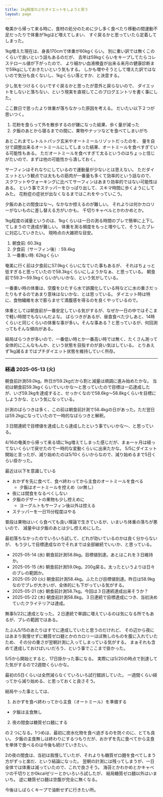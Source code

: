 ```yaml
---
title: 1kg程度のぷちダイエットをしようと思う
layout: page
---
```

奄美から帰って来る時に、食材の処分のために少し多く食べたり移動の間運動不足だったりで体重が1kgほど増えてしまい、
すぐ戻るかと思っていたら定着してしまった。

1kg増えた現在は、身長170cmで体重が60kgくらい。
別に重い訳では無くこのくらいで良いという話もあるのだが、
去年は59kgくらいをキープしてたらコレステロール値が下がったので、
より細かい血液検査が出来る来月の健康診断まで59kgにしておきたいという気もする。
しかも増やそうとして増えた訳ではないので気分も良くないし、1kgくらい落とすか、と決意する。

少し気をつけるくらいですぐ戻るかと思ったが意外と戻らないので、
ダイエットをしないと落ちない、という現実を直視してこのブログエントリを書く事にした。

ここ数日で思ったより体重が落ちなかった原因を考える。
だいたい以下２つが思いつく。

1. 花粉を食らって外を散歩するのが嫌になった結果、歩く量が減った
2. 夕飯のあとから寝るまでの間に、果物やナッツなどを食べてしまいがち

あとこれまでレトルトパック玄米やオートミールリゾットだったのを、
量を自分で調整出来るオートミールにしてしまった結果、オートミールを食べすぎている可能性もある。
ただオートミールを食べすぎて太るというのはちょっと信じがたいので、まずは他の可能性から潰しておく。

サーフィンはそれなりにしているので運動量が少ないとは思えない。
ただダイエットという観点では太ももの筋肉が一番量も多くて効率的という話なので、
スクワットやウォーキングに比べてサーフィンはあまり効率的ではない可能性はある。
という事でステッパーをひっぱり出して、スキマ時間に歩くようにしてみた。
花粉症の症状が出なくなるまではこれをやっていこう。

夕飯のあとの間食はな〜。なかなか控えるのが難しい。
それよりは何かカロリーがないものに差し替える方がいかも。
千切りキャベルとかわかめとか。

1kg程度の減量というのは、1kgくらいは一日の測る時間のブレで簡単に上下してしまうので達成が難しい。
体重を測る頻度をもっと増やして、そうしたブレに対応していきたい。
現時点の大雑把な目安。

1. 朝食前: 60.3kg
2. 夕食前（サーフィン後）: 59.4kg
3. 一番重い時: 62kgくらい

奄美に行く前は夕食前に57.9kgくらいになていた事もあるが、
それはちょっと低すぎると思っていたので58.3kgくらいにしようかなぁ、と思っている。
朝食前で59.3〜59.5kgくらいがいいかな、という気がしている。

一番重い時の体重は、空腹をひたすら水で誤魔化している時などに水の重さだったりもするのであまり意味はないかな、とは思っている。
ダイエット時は特に、食物繊維を水で膨らませて満腹感を得るのを良くやっているので。

体重としては朝食前が一番安定している気がするが、なぜか一日の中ではそこまで軽い時間でもないんだよな。
ばらつきがあるが、昼食食べた少しあと、14時くらいと同じくらいの体重な事が多い。そんな事ある？と思っているが、何回測ってもそんな傾向がある。

結局ばらつきが多いので、一番低い時とか一番高い時では無く、たくさん測って全体的にこんなもんか、という状態を目指すのが良い気はしている。
とりあえず1kg減るまではプチダイエット状態を維持していく所存。

----

### 経過 2025-05-13 (火)

朝食前計測59.0kg。昨日が59.2kgだから割と減量は順調に進み始めたかな。
当初は朝食前59.3kgくらいでいいかな〜と思っていたので目標は一応達成したが、いざ59.3kgを達成すると、せっかくなので58.6kg〜58.8kgくらいを目標にしようかな、という気になっている。

計測のばらつきは多く、この前は朝食前計測で58.4kgの日があった。ただ翌日は59.2kgになっていたので一時的なばらつきと解釈。

３日間連続で目標値を達成したら達成したという事でいいかな〜、と思っている。

4/16の奄美から帰って来る頃に1kg増えてしまった感じだが、まぁ一ヶ月は経ってないくらいで戻せたので一時的な変動くらいに出来たかな。
5/5にダイエット開始と言ったが、減り始めたのは5/10くらいからなので、減り始めるまで5日くらい掛かった。

最近は以下を意識している

- おかずを先に食べて、食べ終わってから主食のオートミールを食べる
  - 夕飯はオートミールを控えめ（or無し）
- 夜には間食をなるべくしない
- 夕飯のデザートの果物も少し控えめに
  - ヨーグルトもサーフィン後以外は控える
- ステッパーを一日15分程度はやる

普段は果物はいくら食べても良い理論で生きているが、いまいち体重の落ちが悪いので、
減量中は夕飯のあとは少し控えめにした。

最初落ちなかったのでいろいろ試して、どれが効いているのかは良く分からないが、
もう少しで目標達成なのでそれまでは全部継続でいいか、と思っている。

- 2025-05-14 (水) 朝食前計測58.8kg。目標値到達。あとはこれを３日維持か。
- 2025-05-15 (木) 朝食前計測59.0kg。200g戻る。太ったというよりは日々のブレの範囲か。
- 2025-05-20 (火) 朝食前計測58.4kg。ふたたび目標値到達。昨日は58.9kgなのでブレが大きいが、全体的にも下がっている気がする。
- 2025-05-21 (水) 朝食前計測58.7kg。今回は３日連続達成出来そうか？
- 2025-05-22 (木) 朝食前計測58.8kg。３日連続で目標達成につき、当初決めていたクライテリアは達成。

無事5/22に達成となった。２日連続で単調に増えているのは気になる所でもあるが、ブレの範囲ではある。

たぶん5/15のあたりはすでに達成していたと思うのだけれど、
その辺から夜にはあまり我慢せずに糖質ゼロ麺とかのカロリーほぼ無しのものを腹に入れていたため、
その分の重さが翌朝計測に入ってしまっている気がする。
まぁそれも含めて達成しておけばいいだろう、という事でここまで掛かった。

5/5から開始とすると、17日掛かった事になる。
実際には5/20の時点で到達してた気がするので2週間くらいかな。

最初の5日くらいは全然減らなくていろいろ試行錯誤していた。
一週間くらい経ってから減り始める、と思っておくと良さそう。

結局やった事としては、

1. おかずを食べ終わってから主食（オートミール）を準備する
  - 夕飯は主食無し
2. 夜の間食は糖質ゼロ麺にする

の２つになる。1つめは、最初に炭水化物を食べ過ぎるのを防ぐのに、とても良い。
夕飯の主食無しは終わりにするつもりだが、おかずを先に食べてから主食を単体で食べるのは今後も続けていきたい。

2の夜の間食は、当初は我慢していたが、それよりも糖質ゼロ麺を食べてしまう方がずっと楽だ、という結論になった。
翌朝の計測には残ってしまうが、一日全体では体重は減っていたので、これで良さそう。
海苔とかわかめとかキャベツの千切りとか0kcalゼリーとかいろいろ試したが、
結局糖質ゼロ麺以外はいまいち。
逆に糖質ゼロ麺は空腹が完全に無くなる。

今後はしばらくキープで油断せずに行きたい所。